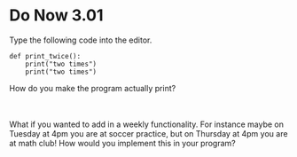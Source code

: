 # Do Now 3.01

Type the following code into the editor. 
```
def print_twice(): 
    print("two times")
    print("two times")
 ```
How do you make the program actually print?
<br>
<br>
<br>

What if you wanted to add in a weekly functionality. For instance maybe on Tuesday at 4pm you are at soccer practice, but on Thursday at 4pm you are at math club! How would you implement this in your program? 
<br>
<br>
<br>


